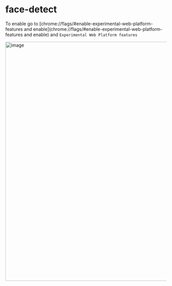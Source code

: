 # face-detect

To enable go to [chrome://flags/#enable-experimental-web-platform-features and enable](chrome://flags/#enable-experimental-web-platform-features and enable) and `Experimental Web Platform features`

<img width="745" alt="image" src="https://user-images.githubusercontent.com/1483922/173465400-0ec19b80-0d49-4f25-938e-910ea03b5005.png">
